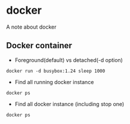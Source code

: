 # docker
A note about docker

## Docker container
- Foreground(default) vs detached(-d option)
```
docker run -d busybox:1.24 sleep 1000
```
- Find all running docker instance
```
docker ps
```
- Find all docker instance (including stop one)
```
docker ps
```
